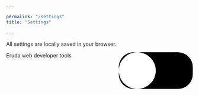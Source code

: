 ```yaml
---

permalink: "/settings"
title: "Settings"

---
```


<style>

#settings-line-one {

display: flex;
width: 100%;
justify-content: space-between;

}

#toggle-button-bg {
background-color: black;
width: 200px;
height: 100px;
border-radius: 40px;
}

#toggle-button-inner {
background-color: white;
width: 50%;
height: 100%;
border-radius: 50%;
}
</style>

All settings are locally saved in your browser. 


<div>
<div id="settings-line-one"><div>Eruda web developer tools</div><div>
<div id="toggle-button-bg">
<div id="toggle-button-inner"/>
</div>
</div></div>
</div>